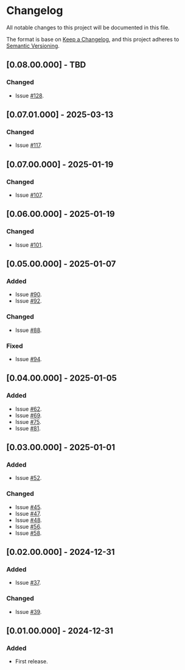 # Changelog
All notable changes to this project will be documented in this file.

The format is base on [Keep a Changelog](https://keepachangelog.com/en/1.1.0/), and this project adheres to [Semantic Versioning](https://semver.org/spec/v2.0.0.html).


## [0.08.00.000] - TBD
### Changed
- Issue [#128](https://github.com/j3-signalroom/ccaf_kickstarter-flight_consolidator_app-lambda/issues/128).

## [0.07.01.000] - 2025-03-13
### Changed
- Issue [#117](https://github.com/j3-signalroom/ccaf_kickstarter-flight_consolidator_app-lambda/issues/117).

## [0.07.00.000] - 2025-01-19
### Changed
- Issue [#107](https://github.com/j3-signalroom/ccaf_kickstarter-flight_consolidator_app-lambda/issues/107).

## [0.06.00.000] - 2025-01-19
### Changed
- Issue [#101](https://github.com/j3-signalroom/ccaf_kickstarter-flight_consolidator_app-lambda/issues/101).

## [0.05.00.000] - 2025-01-07
### Added
- Issue [#90](https://github.com/j3-signalroom/ccaf_kickstarter-flight_consolidator_app-lambda/issues/90).
- Issue [#92](https://github.com/j3-signalroom/ccaf_kickstarter-flight_consolidator_app-lambda/issues/92).

### Changed
- Issue [#88](https://github.com/j3-signalroom/ccaf_kickstarter-flight_consolidator_app-lambda/issues/88).

### Fixed
- Issue [#94](https://github.com/j3-signalroom/ccaf_kickstarter-flight_consolidator_app-lambda/issues/94).

## [0.04.00.000] - 2025-01-05
### Added
- Issue [#62](https://github.com/j3-signalroom/ccaf_kickstarter-flight_consolidator_app-lambda/issues/62).
- Issue [#69](https://github.com/j3-signalroom/ccaf_kickstarter-flight_consolidator_app-lambda/issues/69).
- Issue [#75](https://github.com/j3-signalroom/ccaf_kickstarter-flight_consolidator_app-lambda/issues/75).
- Issue [#81](https://github.com/j3-signalroom/ccaf_kickstarter-flight_consolidator_app-lambda/issues/81).

## [0.03.00.000] - 2025-01-01
### Added
- Issue [#52](https://github.com/j3-signalroom/ccaf_kickstarter-flight_consolidator_app-lambda/issues/52).

### Changed
- Issue [#45](https://github.com/j3-signalroom/ccaf_kickstarter-flight_consolidator_app-lambda/issues/45).
- Issue [#47](https://github.com/j3-signalroom/ccaf_kickstarter-flight_consolidator_app-lambda/issues/47).
- Issue [#48](https://github.com/j3-signalroom/ccaf_kickstarter-flight_consolidator_app-lambda/issues/48).
- Issue [#56](https://github.com/j3-signalroom/ccaf_kickstarter-flight_consolidator_app-lambda/issues/56).
- Issue [#58](https://github.com/j3-signalroom/ccaf_kickstarter-flight_consolidator_app-lambda/issues/58).

## [0.02.00.000] - 2024-12-31
### Added
- Issue [#37](https://github.com/j3-signalroom/ccaf_kickstarter-flight_consolidator_app-lambda/issues/37).

### Changed
- Issue [#39](https://github.com/j3-signalroom/ccaf_kickstarter-flight_consolidator_app-lambda/issues/39).

## [0.01.00.000] - 2024-12-31
### Added
- First release.